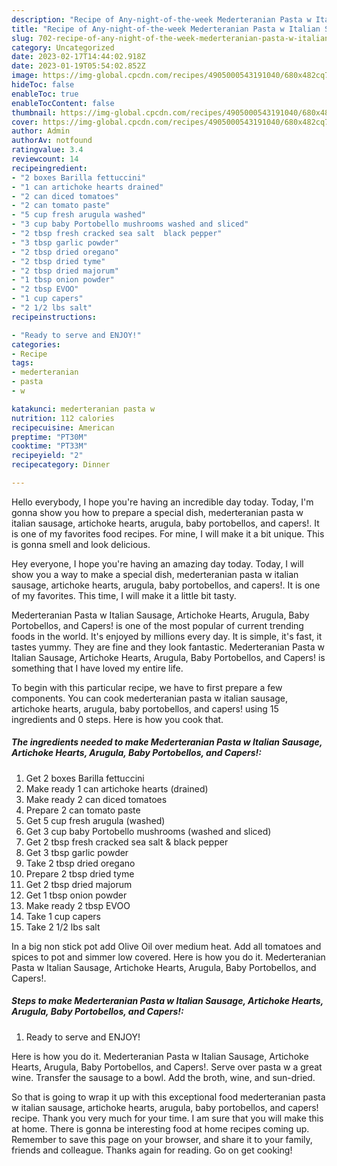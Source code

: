 ```yaml
---
description: "Recipe of Any-night-of-the-week Mederteranian Pasta w Italian Sausage, Artichoke Hearts, Arugula, Baby Portobellos, and Capers!"
title: "Recipe of Any-night-of-the-week Mederteranian Pasta w Italian Sausage, Artichoke Hearts, Arugula, Baby Portobellos, and Capers!"
slug: 702-recipe-of-any-night-of-the-week-mederteranian-pasta-w-italian-sausage-artichoke-hearts-arugula-baby-portobellos-and-capers
category: Uncategorized
date: 2023-02-17T14:44:02.918Z
date: 2023-01-19T05:54:02.852Z
image: https://img-global.cpcdn.com/recipes/4905000543191040/680x482cq70/mederteranian-pasta-w-italian-sausage-artichoke-hearts-arugula-baby-portobellos-and-capers-recipe-main-photo.jpg
hideToc: false
enableToc: true
enableTocContent: false
thumbnail: https://img-global.cpcdn.com/recipes/4905000543191040/680x482cq70/mederteranian-pasta-w-italian-sausage-artichoke-hearts-arugula-baby-portobellos-and-capers-recipe-main-photo.jpg
cover: https://img-global.cpcdn.com/recipes/4905000543191040/680x482cq70/mederteranian-pasta-w-italian-sausage-artichoke-hearts-arugula-baby-portobellos-and-capers-recipe-main-photo.jpg
author: Admin
authorAv: notfound
ratingvalue: 3.4
reviewcount: 14
recipeingredient:
- "2 boxes Barilla fettuccini"
- "1 can artichoke hearts drained"
- "2 can diced tomatoes"
- "2 can tomato paste"
- "5 cup fresh arugula washed"
- "3 cup baby Portobello mushrooms washed and sliced"
- "2 tbsp fresh cracked sea salt  black pepper"
- "3 tbsp garlic powder"
- "2 tbsp dried oregano"
- "2 tbsp dried tyme"
- "2 tbsp dried majorum"
- "1 tbsp onion powder"
- "2 tbsp EVOO"
- "1 cup capers"
- "2 1/2 lbs salt"
recipeinstructions:

- "Ready to serve and ENJOY!"
categories:
- Recipe
tags:
- mederteranian
- pasta
- w

katakunci: mederteranian pasta w 
nutrition: 112 calories
recipecuisine: American
preptime: "PT30M"
cooktime: "PT33M"
recipeyield: "2"
recipecategory: Dinner

---
```



Hello everybody, I hope you're having an incredible day today. Today, I'm gonna show you how to prepare a special dish, mederteranian pasta w italian sausage, artichoke hearts, arugula, baby portobellos, and capers!. It is one of my favorites food recipes. For mine, I will make it a bit unique. This is gonna smell and look delicious.

Hey everyone, I hope you&#39;re having an amazing day today. Today, I will show you a way to make a special dish, mederteranian pasta w italian sausage, artichoke hearts, arugula, baby portobellos, and capers!. It is one of my favorites. This time, I will make it a little bit tasty.

Mederteranian Pasta w Italian Sausage, Artichoke Hearts, Arugula, Baby Portobellos, and Capers! is one of the most popular of current trending foods in the world. It's enjoyed by millions every day. It is simple, it's fast, it tastes yummy. They are fine and they look fantastic. Mederteranian Pasta w Italian Sausage, Artichoke Hearts, Arugula, Baby Portobellos, and Capers! is something that I have loved my entire life.


To begin with this particular recipe, we have to first prepare a few components. You can cook mederteranian pasta w italian sausage, artichoke hearts, arugula, baby portobellos, and capers! using 15 ingredients and 0 steps. Here is how you cook that.

<!--inarticleads1-->

##### The ingredients needed to make Mederteranian Pasta w Italian Sausage, Artichoke Hearts, Arugula, Baby Portobellos, and Capers!:

1. Get 2 boxes Barilla fettuccini
1. Make ready 1 can artichoke hearts (drained)
1. Make ready 2 can diced tomatoes
1. Prepare 2 can tomato paste
1. Get 5 cup fresh arugula (washed)
1. Get 3 cup baby Portobello mushrooms (washed and sliced)
1. Get 2 tbsp fresh cracked sea salt &amp; black pepper
1. Get 3 tbsp garlic powder
1. Take 2 tbsp dried oregano
1. Prepare 2 tbsp dried tyme
1. Get 2 tbsp dried majorum
1. Get 1 tbsp onion powder
1. Make ready 2 tbsp EVOO
1. Take 1 cup capers
1. Take 2 1/2 lbs salt


In a big non stick pot add Olive Oil over medium heat. Add all tomatoes and spices to pot and simmer low covered. Here is how you do it. Mederteranian Pasta w Italian Sausage, Artichoke Hearts, Arugula, Baby Portobellos, and Capers!. 

<!--inarticleads2-->

##### Steps to make Mederteranian Pasta w Italian Sausage, Artichoke Hearts, Arugula, Baby Portobellos, and Capers!:


1. Ready to serve and ENJOY!

Here is how you do it. Mederteranian Pasta w Italian Sausage, Artichoke Hearts, Arugula, Baby Portobellos, and Capers!. Serve over pasta w a great wine. Transfer the sausage to a bowl. Add the broth, wine, and sun-dried. 

So that is going to wrap it up with this exceptional food mederteranian pasta w italian sausage, artichoke hearts, arugula, baby portobellos, and capers! recipe. Thank you very much for your time. I am sure that you will make this at home. There is gonna be interesting food at home recipes coming up. Remember to save this page on your browser, and share it to your family, friends and colleague. Thanks again for reading. Go on get cooking!
